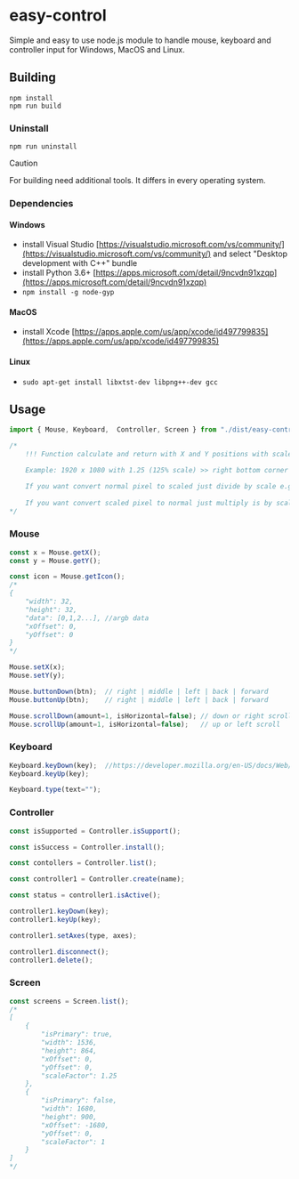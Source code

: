 # easy-control
Simple and easy to use node.js module to handle mouse, keyboard and controller input for Windows, MacOS and Linux.

## Building

```
npm install
npm run build
```

### Uninstall
```
npm run uninstall
```

> [!CAUTION]
> For building need additional tools. It differs in every operating system.

### Dependencies
#### Windows
- install Visual Studio [https://visualstudio.microsoft.com/vs/community/](https://visualstudio.microsoft.com/vs/community/) and select "Desktop development with C++" bundle
- install Python 3.6+ [https://apps.microsoft.com/detail/9ncvdn91xzqp](https://apps.microsoft.com/detail/9ncvdn91xzqp)
- ```npm install -g node-gyp```

#### MacOS
- install Xcode [https://apps.apple.com/us/app/xcode/id497799835](https://apps.apple.com/us/app/xcode/id497799835)

#### Linux
- ```sudo apt-get install libxtst-dev libpng++-dev gcc```

## Usage

```js
import { Mouse, Keyboard,  Controller, Screen } from "./dist/easy-control.cjs";

/*
    !!! Function calculate and return with X and Y positions with scaled value !!!

    Example: 1920 x 1080 with 1.25 (125% scale) >> right bottom corner >> 1536 x 864

    If you want convert normal pixel to scaled just divide by scale e.g. 1920/1.25 = 1536
    
    If you want convert scaled pixel to normal just multiply is by scale e.g. 1536*1.25 = 1920
*/
```

### Mouse
```js
const x = Mouse.getX();
const y = Mouse.getY();

const icon = Mouse.getIcon();
/*
{
    "width": 32,
    "height": 32,
    "data": [0,1,2...], //argb data
    "xOffset": 0,
    "yOffset": 0
}
*/

Mouse.setX(x);
Mouse.setY(y);

Mouse.buttonDown(btn);  // right | middle | left | back | forward
Mouse.buttonUp(btn);    // right | middle | left | back | forward

Mouse.scrollDown(amount=1, isHorizontal=false); // down or right scroll
Mouse.scrollUp(amount=1, isHorizontal=false);   // up or left scroll
```

### Keyboard
```js
Keyboard.keyDown(key);  //https://developer.mozilla.org/en-US/docs/Web/API/KeyboardEvent/key
Keyboard.keyUp(key);

Keyboard.type(text="");
```


### Controller
```js
const isSupported = Controller.isSupport();

const isSuccess = Controller.install();

const contollers = Controller.list();

const controller1 = Controller.create(name);

const status = controller1.isActive();

controller1.keyDown(key);
controller1.keyUp(key);

controller1.setAxes(type, axes);

controller1.disconnect();
controller1.delete();
```


### Screen
```js
const screens = Screen.list();
/*
[
    {
        "isPrimary": true,
        "width": 1536,
        "height": 864,
        "xOffset": 0,
        "yOffset": 0,
        "scaleFactor": 1.25
    },
    {
        "isPrimary": false,
        "width": 1680,
        "height": 900,
        "xOffset": -1680,
        "yOffset": 0,
        "scaleFactor": 1
    }
]
*/
```






